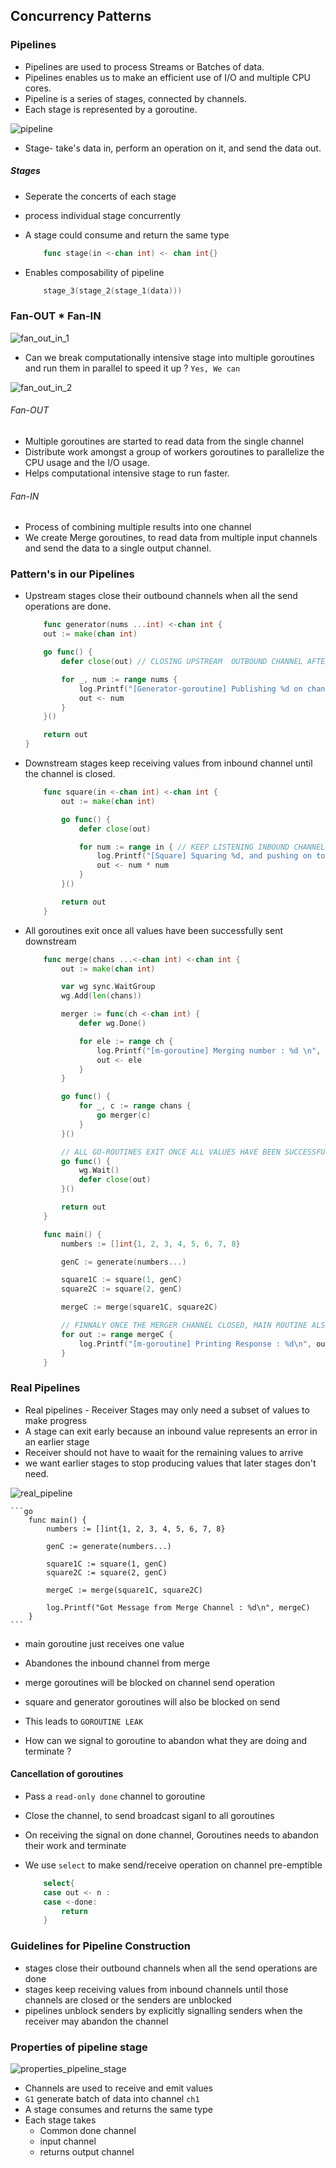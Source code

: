 ## Concurrency Patterns

### Pipelines
* Pipelines are used to process Streams or Batches of data.
* Pipelines enables us to make an efficient use of I/O and multiple CPU cores.
* Pipeline is a series of stages, connected by channels.
* Each stage is represented by a goroutine.

![pipeline](images/pipeline.png)

* Stage- take's data in, perform an operation on it, and send the data out.

##### Stages
* Seperate the concerts of each stage
* process individual stage concurrently
* A stage could consume and return the same type

    ```go
        func stage(in <-chan int) <- chan int{}
    ```
* Enables composability of pipeline
    ```go
        stage_3(stage_2(stage_1(data)))
    ```

### Fan-OUT * Fan-IN

![fan_out_in_1](images/fan_out_in_1.png)

* Can we break computationally intensive stage into multiple goroutines and run them in parallel to speed it up ? `Yes, We can`

![fan_out_in_2](images/fan_out_in_2.png)

###### Fan-OUT

* Multiple goroutines are started to read data from the single channel
* Distribute work amongst a group of workers goroutines to parallelize the CPU usage and the I/O usage.
* Helps computational intensive stage to run faster.

###### Fan-IN
* Process of combining multiple results into one channel
* We create Merge goroutines, to read data from multiple input channels and send the data to a single output channel.

### Pattern's in our Pipelines
* Upstream stages close their outbound channels when all the send operations are done.

    ```go
        func generator(nums ...int) <-chan int {
        out := make(chan int)

        go func() {
            defer close(out) // CLOSING UPSTREAM  OUTBOUND CHANNEL AFTER SENDING ALL ELEMENTS

            for _, num := range nums {
                log.Printf("[Generator-goroutine] Publishing %d on channel\n", num)
                out <- num
            }
        }()

        return out
    }
    ```

* Downstream stages keep receiving values from inbound channel until the channel is closed.

    ```go
        func square(in <-chan int) <-chan int {
            out := make(chan int)

            go func() {
                defer close(out)

                for num := range in { // KEEP LISTENING INBOUND CHANNEL TILL IT GET'S CLOSED
                    log.Printf("[Square] Squaring %d, and pushing on to channel\n", num)
                    out <- num * num
                }
            }()

            return out
        }
    ```

* All goroutines exit once all values have been successfully sent downstream

    ```go
        func merge(chans ...<-chan int) <-chan int {
            out := make(chan int)

            var wg sync.WaitGroup
            wg.Add(len(chans))

            merger := func(ch <-chan int) {
                defer wg.Done()

                for ele := range ch {
                    log.Printf("[m-goroutine] Merging number : %d \n", ele)
                    out <- ele
                }
            }

            go func() {
                for _, c := range chans {
                    go merger(c)
                }
            }()

            // ALL GO-ROUTINES EXIT ONCE ALL VALUES HAVE BEEN SUCCESSFULLY SENT
            go func() {
                wg.Wait()
                defer close(out)
            }()

            return out
        }
    ```

    ```go
        func main() {
            numbers := []int{1, 2, 3, 4, 5, 6, 7, 8}

            genC := generate(numbers...)

            square1C := square(1, genC)
            square2C := square(2, genC)

            mergeC := merge(square1C, square2C)

            // FINNALY ONCE THE MERGER CHANNEL CLOSED, MAIN ROUTINE ALSO EXITS
            for out := range mergeC { 
                log.Printf("[m-goroutine] Printing Response : %d\n", out)
            }
        }
    ```

### Real Pipelines
* Real pipelines - Receiver Stages may only need a subset of values to make progress
* A stage can exit early because an inbound value represents an error in an earlier stage
* Receiver should not have to waait for the remaining values to arrive
* we want earlier stages to stop producing values that later stages don't need.

![real_pipeline](images/real_pipeline.png)

    ```go
        func main() {
            numbers := []int{1, 2, 3, 4, 5, 6, 7, 8}

            genC := generate(numbers...)

            square1C := square(1, genC)
            square2C := square(2, genC)

            mergeC := merge(square1C, square2C)

            log.Printf("Got Message from Merge Channel : %d\n", mergeC)
        }
    ```
* main goroutine just receives one value
* Abandones the inbound channel from merge
* merge goroutines will be blocked on channel send operation
* square and generator goroutines will also be blocked on send
* This leads to `GOROUTINE LEAK`

* How can we signal to goroutine to abandon what they are doing and terminate ?

#### Cancellation of goroutines
* Pass a `read-only done` channel to goroutine
* Close the channel, to send broadcast siganl to all goroutines
* On receiving the signal on done channel, Goroutines needs to abandon their work and terminate
* We use `select` to make send/receive operation on channel pre-emptible

    ```go
        select{
        case out <- n :
        case <-done:
            return
        }
    ```

### Guidelines for Pipeline Construction
* stages close their outbound channels when all the send operations are done
* stages keep receiving values from inbound channels until those channels are closed or the senders are unblocked
* pipelines unblock senders by explicitly signalling senders when the receiver may abandon the channel

### Properties of pipeline stage

![properties_pipeline_stage](images/properties_of_pipeline_stage.png)

* Channels are used to receive and emit values
* `G1` generate batch of data into channel `ch1`
* A stage consumes and returns the same type
* Each stage takes
  * Common done channel
  * input channel
  * returns output channel